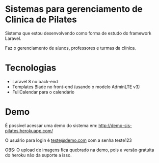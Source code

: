 # Sistemas para gerenciamento de Clinica de Pilates
 
Sistema que estou desenvolvendo como forma de estudo do framework Laravel. 

Faz o gerenciamento de alunos, professores e turmas da clínica.

# Tecnologias

- Laravel 8 no back-end
- Templates Blade no front-end (usando o modelo AdminLTE v3) 
- FullCalendar para o calendário

# Demo

É possível acessar uma demo do sistema em: http://demo-sis-pilates.herokuapp.com/

O usuário para login é teste@demo.com com a senha teste123

OBS: O upload de imagens fica quebrado na demo, pois a versão gratuita do heroku não da suporte a isso.
